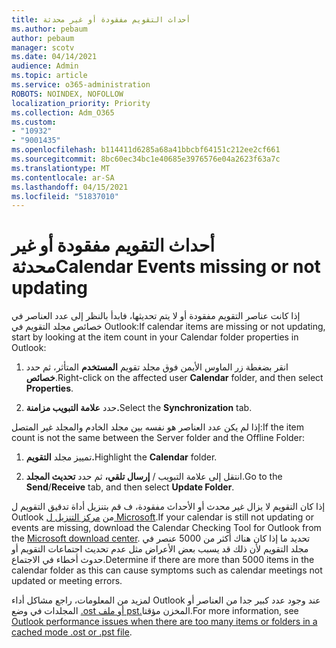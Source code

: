 ```yaml
---
title: أحداث التقويم مفقودة أو غير محدثة
ms.author: pebaum
author: pebaum
manager: scotv
ms.date: 04/14/2021
audience: Admin
ms.topic: article
ms.service: o365-administration
ROBOTS: NOINDEX, NOFOLLOW
localization_priority: Priority
ms.collection: Adm_O365
ms.custom:
- "10932"
- "9001435"
ms.openlocfilehash: b114411d6285a68a41bbcbf64151c212ee2cf661
ms.sourcegitcommit: 8bc60ec34bc1e40685e3976576e04a2623f63a7c
ms.translationtype: MT
ms.contentlocale: ar-SA
ms.lasthandoff: 04/15/2021
ms.locfileid: "51837010"
---
```

# <a name="calendar-events-missing-or-not-updating"></a><span data-ttu-id="77d6f-102">أحداث التقويم مفقودة أو غير محدثة</span><span class="sxs-lookup"><span data-stu-id="77d6f-102">Calendar Events missing or not updating</span></span>

<span data-ttu-id="77d6f-103">إذا كانت عناصر التقويم مفقودة أو لا يتم تحديثها، فابدأ بالنظر إلى عدد العناصر في خصائص مجلد التقويم في Outlook:</span><span class="sxs-lookup"><span data-stu-id="77d6f-103">If calendar items are missing or not updating, start by looking at the item count in your Calendar folder properties in Outlook:</span></span> 

1. <span data-ttu-id="77d6f-104">انقر بضغطة زر الماوس الأيمن فوق مجلد تقويم **المستخدم** المتأثر، ثم حدد **خصائص**.</span><span class="sxs-lookup"><span data-stu-id="77d6f-104">Right-click on the affected user **Calendar** folder, and then select **Properties**.</span></span>

1. <span data-ttu-id="77d6f-105">حدد **علامة التبويب مزامنة.**</span><span class="sxs-lookup"><span data-stu-id="77d6f-105">Select the **Synchronization** tab.</span></span>

<span data-ttu-id="77d6f-106">إذا لم يكن عدد العناصر هو نفسه بين مجلد الخادم والمجلد غير المتصل:</span><span class="sxs-lookup"><span data-stu-id="77d6f-106">If the item count is not the same between the Server folder and the Offline Folder:</span></span>

1.  <span data-ttu-id="77d6f-107">تمييز مجلد **التقويم.**</span><span class="sxs-lookup"><span data-stu-id="77d6f-107">Highlight the **Calendar** folder.</span></span>

1.  <span data-ttu-id="77d6f-108">انتقل إلى علامة التبويب / **إرسال تلقي،** ثم حدد **تحديث المجلد**.</span><span class="sxs-lookup"><span data-stu-id="77d6f-108">Go to the **Send**/**Receive** tab, and then select **Update Folder**.</span></span>

<span data-ttu-id="77d6f-109">إذا كان التقويم لا يزال غير محدث أو الأحداث مفقودة، ف قم بتنزيل أداة تدقيق التقويم ل Outlook من [مركز التنزيل ل Microsoft](https://www.microsoft.com/download/details.aspx?id=28786).</span><span class="sxs-lookup"><span data-stu-id="77d6f-109">If your calendar is still not updating or events are missing, download the Calendar Checking Tool for Outlook from the [Microsoft download center](https://www.microsoft.com/download/details.aspx?id=28786).</span></span> <span data-ttu-id="77d6f-110">تحديد ما إذا كان هناك أكثر من 5000 عنصر في مجلد التقويم لأن ذلك قد يسبب بعض الأعراض مثل عدم تحديث اجتماعات التقويم أو حدوث أخطاء في الاجتماع.</span><span class="sxs-lookup"><span data-stu-id="77d6f-110">Determine if there are more than 5000 items in the calendar folder as this can cause symptoms such as calendar meetings not updated or meeting errors.</span></span> 

<span data-ttu-id="77d6f-111">لمزيد من المعلومات، راجع مشاكل أداء Outlook عند وجود عدد كبير جدا من العناصر أو المجلدات في وضع [.ost أو ملف pst.](https://docs.microsoft.com/outlook/troubleshoot/performance/performance-issues-if-too-many-items-or-folders)المخزن مؤقتا.</span><span class="sxs-lookup"><span data-stu-id="77d6f-111">For more information, see [Outlook performance issues when there are too many items or folders in a cached mode .ost or .pst file](https://docs.microsoft.com/outlook/troubleshoot/performance/performance-issues-if-too-many-items-or-folders).</span></span>